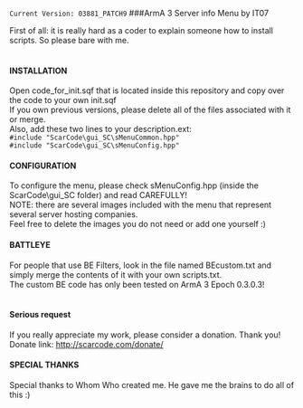 `Current Version: 03881_PATCH9`
###ArmA 3 Server info Menu by IT07

First of all: it is really hard as a coder to explain someone how to install scripts. So please bare with me.<br />
<br />
#### INSTALLATION
Open code_for_init.sqf that is located inside this repository and copy over the code to your own init.sqf<br />
If you own previous versions, please delete all of the files associated with it or merge.<br />
Also, add these two lines to your description.ext: <br />
`#include "ScarCode\gui_SC\sMenuCommon.hpp"` <br />
`#include "ScarCode\gui_SC\sMenuConfig.hpp"` <br />

#### CONFIGURATION
To configure the menu, please check sMenuConfig.hpp (inside the ScarCode\gui_SC folder) and read CAREFULLY!<br />
NOTE: there are several images included with the menu that represent several server hosting companies.<br />
Feel free to delete the images you do not need or add one yourself :)
<br />
#### BATTLEYE
For people that use BE Filters, look in the file named BEcustom.txt and simply merge the contents of it with your own scripts.txt.<br />
The custom BE code has only been tested on ArmA 3 Epoch 0.3.0.3!<br />
<br />
#### Serious request
If you really appreciate my work, please consider a donation. Thank you!<br />
Donate link: http://scarcode.com/donate/ <br />

#### SPECIAL THANKS
Special thanks to Whom Who created me. He gave me the brains to do all of this :)
